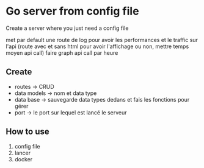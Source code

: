 # Go server from config file

Create a server where you just need a config file

met par default une route de log pour avoir les performances et le traffic sur l'api (route avec et sans html pour avoir l'affichage ou non, mettre temps moyen api call)
faire graph api call par heure

## Create
- routes -> CRUD
- data models -> nom et data type
- data base -> sauvegarde data types dedans et fais les fonctions pour gérer
- port -> le port sur lequel est lancé le serveur

## How to use
1. config file
2. lancer
3. docker
